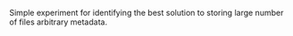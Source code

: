 Simple experiment for identifying the best solution to storing large number of files arbitrary metadata.
